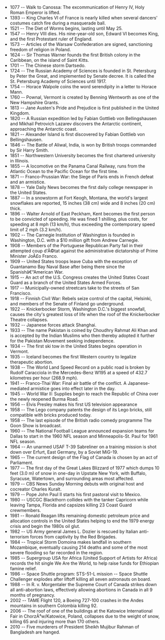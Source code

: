 * 1077 -- Walk to Canossa: The excommunication of Henry IV, Holy Roman Emperor is lifted.
* 1393 -- King Charles VI of France is nearly killed when several dancers' costumes catch fire during a masquerade ball.
* 1521 -- The Diet of Worms begins, lasting until May 25.
* 1547 -- Henry VIII dies. His nine-year-old son, Edward VI becomes King, and the first Protestant ruler of England.
* 1573 -- Articles of the Warsaw Confederation are signed, sanctioning freedom of religion in Poland.
* 1624 -- Sir Thomas Warner founds the first British colony in the Caribbean, on the island of Saint Kitts.
* 1701 -- The Chinese storm Dartsedo.
* 1724 -- The Russian Academy of Sciences is founded in St. Petersburg by Peter the Great, and implemented by Senate decree. It is called the St. Petersburg Academy of Sciences until 1917.
* 1754 -- Horace Walpole coins the word serendipity in a letter to Horace Mann.
* 1760 -- Pownal, Vermont is created by Benning Wentworth as one of the New Hampshire Grants.
* 1813 -- Jane Austen's Pride and Prejudice is first published in the United Kingdom.
* 1820 -- A Russian expedition led by Fabian Gottlieb von Bellingshausen and Mikhail Petrovich Lazarev discovers the Antarctic continent, approaching the Antarctic coast.
* 1821 -- Alexander Island is first discovered by Fabian Gottlieb von Bellingshausen.
* 1846 -- The Battle of Aliwal, India, is won by British troops commanded by Sir Harry Smith.
* 1851 -- Northwestern University becomes the first chartered university in Illinois.
* 1855 -- A locomotive on the Panama Canal Railway, runs from the Atlantic Ocean to the Pacific Ocean for the first time.
* 1871 -- Franco-Prussian War: the Siege of Paris ends in French defeat and an armistice.
* 1878 -- Yale Daily News becomes the first daily college newspaper in the United States.
* 1887 -- In a snowstorm at Fort Keogh, Montana, the world's largest snowflakes are reported, 15 inches (38 cm) wide and 8 inches (20 cm) thick.
* 1896 -- Walter Arnold of East Peckham, Kent becomes the first person to be convicted of speeding. He was fined 1 shilling, plus costs, for speeding at 8 mph (13 km/h), thus exceeding the contemporary speed limit of 2 mph (3.2 km/h).
* 1902 -- The Carnegie Institution of Washington is founded in Washington, D.C. with a $10 million gift from Andrew Carnegie.
* 1908 -- Members of the Portuguese Republican Party fail in their attempted coup d'Ã©tat against the administrative dictatorship of Prime Minister JoÃ£o Franco.
* 1909 -- United States troops leave Cuba with the exception of Guantanamo Bay Naval Base after being there since the Spanishâ€“American War.
* 1915 -- An act of the U.S. Congress creates the United States Coast Guard as a branch of the United States Armed Forces.
* 1917 -- Municipally-owned streetcars take to the streets of San Francisco.
* 1918 -- Finnish Civil War: Rebels seize control of the capital, Helsinki, and members of the Senate of Finland go underground.
* 1922 -- Knickerbocker Storm, Washington D.C.'s biggest snowfall, causes the city's greatest loss of life when the roof of the Knickerbocker Theatre collapses.
* 1932 -- Japanese forces attack Shanghai.
* 1933 -- The name Pakistan is coined by Choudhry Rahmat Ali Khan and is accepted by the Indian Muslims who then thereby adopted it further for the Pakistan Movement seeking independence.
* 1934 -- The first ski tow in the United States begins operation in Vermont.
* 1935 -- Iceland becomes the first Western country to legalize therapeutic abortion.
* 1938 -- The World Land Speed Record on a public road is broken by Rudolf Caracciola in the Mercedes-Benz W195 at a speed of 432.7 kilometres per hour (268.9 mph).
* 1941 -- Franco-Thai War: Final air battle of the conflict. A Japanese-mediated armistice goes into effect later in the day.
* 1945 -- World War II: Supplies begin to reach the Republic of China over the newly reopened Burma Road.
* 1956 -- Elvis Presley makes his first US television appearance
* 1958 -- The Lego company patents the design of its Lego bricks, still compatible with bricks produced today.
* 1958 -- The last episode of the British radio comedy programme The Goon Show is broadcast.
* 1960 -- The National Football League announced expansion teams for Dallas to start in the 1960 NFL season and Minneapolis-St. Paul for 1961 NFL season.
* 1964 -- An unarmed USAF T-39 Sabreliner on a training mission is shot down over Erfurt, East Germany, by a Soviet MiG-19.
* 1965 -- The current design of the Flag of Canada is chosen by an act of Parliament.
* 1977 -- The first day of the Great Lakes Blizzard of 1977 which dumps 10 feet (3.0 m) of snow in one-day in Upstate New York, with Buffalo, Syracuse, Watertown, and surrounding areas most affected.
* 1979 -- CBS News Sunday Morning debuts with original host and cocreator Charles Kuralt.
* 1979 -- Pope John Paul II starts his first pastoral visit to Mexico.
* 1980 -- USCGC Blackthorn collides with the tanker Capricorn while leaving Tampa, Florida and capsizes killing 23 Coast Guard crewmembers.
* 1981 -- Ronald Reagan lifts remaining domestic petroleum price and allocation controls in the United States helping to end the 1979 energy crisis and begin the 1980s oil glut.
* 1982 -- US Army general James L. Dozier is rescued by Italian anti-terrorism forces from captivity by the Red Brigades.
* 1984 -- Tropical Storm Domoina makes landfall in southern Mozambique, eventually causing 214 deaths and some of the most severe flooding so far recorded in the region.
* 1985 -- Supergroup USA for Africa (United Support of Artists for Africa) records the hit single We Are the World, to help raise funds for Ethiopian famine relief.
* 1986 -- Space Shuttle program: STS-51-L mission -- Space Shuttle Challenger explodes after liftoff killing all seven astronauts on board.
* 1988 -- In R. v. Morgentaler the Supreme Court of Canada strikes down all anti-abortion laws, effectively allowing abortions in Canada in all 9 months of pregnancy.
* 2002 -- TAME Flight 120, a Boeing 727-100 crashes in the Andes mountains in southern Colombia killing 92.
* 2006 -- The roof of one of the buildings at the Katowice International Fair in ChorzÃ³w/Katowice, Poland, collapses due to the weight of snow, killing 65 and injuring more than 170 others.
* 2010 -- Five murderers of President Sheikh Mujibur Rahman of Bangladesh are hanged.
